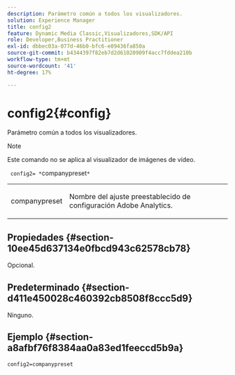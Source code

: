```yaml
---
description: Parámetro común a todos los visualizadores.
solution: Experience Manager
title: config2
feature: Dynamic Media Classic,Visualizadores,SDK/API
role: Developer,Business Practitioner
exl-id: dbbec03a-077d-46b0-bfc6-e09436fa850a
source-git-commit: b4344397f82eb7d2d61020909f4acc7fddea210b
workflow-type: tm+mt
source-wordcount: '41'
ht-degree: 17%

---
```


# config2{#config}

Parámetro común a todos los visualizadores.

>[!NOTE]
>
>Este comando no se aplica al visualizador de imágenes de vídeo.

` config2= *`companypreset`*`

<table id="table_9B98C97485DD4DEB8A6ECBCE8DF6B886"> 
 <tbody> 
  <tr> 
   <td colname="col1"> <p> <span class="codeph"> <span class="varname"> companypreset</span> </span> </p> </td> 
   <td colname="col2"> <p> Nombre del ajuste preestablecido de configuración <span class="keyword"> Adobe Analytics</span>. </p> </td> 
  </tr> 
 </tbody> 
</table>

## Propiedades {#section-10ee45d637134e0fbcd943c62578cb78}

Opcional.

## Predeterminado {#section-d411e450028c460392cb8508f8ccc5d9}

Ninguno.

## Ejemplo {#section-a8afbf76f8384aa0a83ed1feeccd5b9a}

```
config2=companypreset
```
